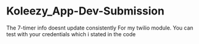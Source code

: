 # Koleezy_App-Dev-Submission
The 7-timer info doesnt update consistently
For my twilio module. You can test with your credentials which i stated in the code
